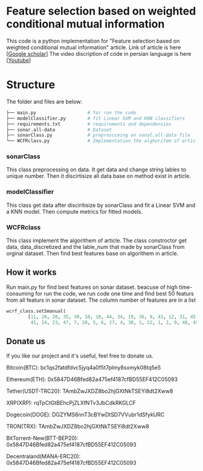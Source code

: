 # Feature selection based on weighted conditional mutual information

This code is a python implementation for "Feature selection based on weighted conditional mutual information" article. Link of article is here [<a href="https://scholar.google.com/scholar?hl=en&as_sdt=0%2C5&q=Feature+selection+based+on+weighted+conditional+mutual+information&btnG=" target="_blank">Google scholar</a>]
The video discription of code in persian language is here [<a href="https://www.youtube.com/" target="_blank">Youtube</a>]


# Structure

The folder and files are below:

```bash
├── main.py                   # for run the code
├── modelClassifier.py        # fit Linear SVM and KNN classifiers
├── requirements.txt          # requirements and dependensies
├── sonar.all-data            # Dataset
├── sonarClass.py             # preproscceing on sonal.all-data file
└── WCFRclass.py              # Implementation the alghoritem of article
```

### sonarClass

This class preprocessing on data. It get data and change string lables to unique number. Then it discirtisize all data base on method exist in article.

### modelClassifier

This class get data after disciritisize by sonarClass and fit a Linear SVM and a KNN model. Then compute metrics for fitted models.

### WCFRclass

This class implement the algorithem of article. The class constroctor get data, data_discretized and the lable_num that made by sonarClass from orginal dataset.
Then find best features base on algorithem in article.

## How it works

Run main.py for find best features on sonar dataset. beacuse of high time-consuming for run the code, we run code one time and find best 50 featurs from all featurs in sonar dataset. The column number of features are in a list 

```python
wcrf_class.setSmanual(
        [11, 26, 20, 35, 30, 10, 18, 44, 34, 19, 36, 9, 43, 12, 31, 45, 42, 8, 21, 39, 13, 33, 32, 40, 46,
         41, 14, 23, 47, 7, 28, 5, 6, 27, 4, 38, 3, 22, 1, 2, 0, 48, 49, 50, 51, 15, 52, 53, 54, 55])
```





## Donate us
If you like our project and it's useful, feel free to donate us.

Bitcoin(BTC): bc1qs2fatdfdvc5jyq4a0f5t7plmy8sxmyk08tq5e5

Ethereum(ETH): 0x5847D46Bfed82a475ef4187cfBD55EF412C05093

Tether(USDT-TRC20): TAmbZwJXDZ8bo2hjGXtNkTSEYi8dt2Xww8

XRP(XRP): rqTpCtGtBEhcPjZLXfNTv3JbCdkRKGLCF

Dogecoin(DOGE): DGZYMS6nnT3cBYwDtSD7VVubr1dSfykURC

TRON(TRX): TAmbZwJXDZ8bo2hjGXtNkTSEYi8dt2Xww8

BitTorrent-New(BTT-BEP20): 0x5847D46Bfed82a475ef4187cfBD55EF412C05093

Decentraland(MANA-ERC20): 0x5847D46Bfed82a475ef4187cfBD55EF412C05093
